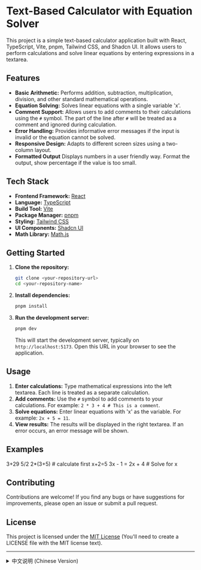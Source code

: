# Text-Based Calculator with Equation Solver

This project is a simple text-based calculator application built with React, TypeScript, Vite, pnpm, Tailwind CSS, and Shadcn UI.  It allows users to perform calculations and solve linear equations by entering expressions in a textarea.

## Features

*   **Basic Arithmetic:**  Performs addition, subtraction, multiplication, division, and other standard mathematical operations.
*   **Equation Solving:** Solves linear equations with a single variable 'x'.
*   **Comment Support:**  Allows users to add comments to their calculations using the `#` symbol.  The part of the line after `#` will be treated as a comment and ignored during calculation.
*   **Error Handling:**  Provides informative error messages if the input is invalid or the equation cannot be solved.
*   **Responsive Design:**  Adapts to different screen sizes using a two-column layout.
*   **Formatted Output** Displays numbers in a user friendly way. Format the output, show percentage if the value is too small.

## Tech Stack

*   **Frontend Framework:** [React](https://react.dev/)
*   **Language:** [TypeScript](https://www.typescriptlang.org/)
*   **Build Tool:** [Vite](https://vitejs.dev/)
*   **Package Manager:** [pnpm](https://pnpm.io/)
*   **Styling:** [Tailwind CSS](https://tailwindcss.com/)
*   **UI Components:** [Shadcn UI](https://ui.shadcn.com/)
*   **Math Library:** [Math.js](https://mathjs.org/)

## Getting Started

1.  **Clone the repository:**

    ```bash
    git clone <your-repository-url>
    cd <your-repository-name>
    ```

2.  **Install dependencies:**

    ```bash
    pnpm install
    ```

3.  **Run the development server:**

    ```bash
    pnpm dev
    ```

    This will start the development server, typically on `http://localhost:5173`.  Open this URL in your browser to see the application.

## Usage

1.  **Enter calculations:** Type mathematical expressions into the left textarea.  Each line is treated as a separate calculation.
2.  **Add comments:** Use the `#` symbol to add comments to your calculations.  For example: `2 * 3 + 4 # This is a comment`.
3.  **Solve equations:** Enter linear equations with 'x' as the variable.  For example: `2x + 5 = 11`.
4.  **View results:** The results will be displayed in the right textarea.  If an error occurs, an error message will be shown.

## Examples

3+29
5/2
2*(3+5) # calculate first
x+2=5
3x - 1 = 2x + 4 # Solve for x




## Contributing

Contributions are welcome!  If you find any bugs or have suggestions for improvements, please open an issue or submit a pull request.

## License

This project is licensed under the [MIT License](LICENSE) (You'll need to create a LICENSE file with the MIT license text).

---

<details>
<summary>中文说明 (Chinese Version)</summary>

# 基于文本的计算器（带方程求解）

本项目是一个简单的基于文本的计算器应用程序，使用 React、TypeScript、Vite、pnpm、Tailwind CSS 和 Shadcn UI 构建。它允许用户通过在文本区域中输入表达式来执行计算和求解线性方程。

## 功能特性

*   **基础算术：** 执行加法、减法、乘法、除法和其他标准数学运算。
*   **方程求解：** 求解具有单个变量 'x' 的线性方程。
*   **注释支持：** 允许用户使用 `#` 符号向其计算添加注释。 `#` 后面的部分将被视为注释，并在计算过程中被忽略。
*   **错误处理：** 如果输入无效或方程无法求解，则提供信息丰富的错误消息。
*   **响应式设计：** 使用两列布局适应不同的屏幕尺寸。
*   **格式化输出：** 以用户友好的方式显示数字。格式化输出， 如果值太小，就显示百分比。

## 技术栈

*   **前端框架:** [React](https://react.dev/)
*   **语言:** [TypeScript](https://www.typescriptlang.org/)
*   **构建工具:** [Vite](https://vitejs.dev/)
*   **包管理器:** [pnpm](https://pnpm.io/)
*   **样式:** [Tailwind CSS](https://tailwindcss.com/)
*   **UI 组件:** [Shadcn UI](https://ui.shadcn.com/)
*   **数学库:** [Math.js](https://mathjs.org/)

## 快速开始

1.  **克隆仓库:**

    ```bash
    git clone <你的仓库地址>
    cd <你的仓库名称>
    ```

2.  **安装依赖:**

    ```bash
    pnpm install
    ```

3.  **运行开发服务器:**

    ```bash
    pnpm dev
    ```

    这将启动开发服务器，通常在 `http://localhost:5173` 上。在浏览器中打开此 URL 以查看应用程序。

## 使用方法

1.  **输入计算：** 在左侧文本区域中键入数学表达式。每行都被视为一个单独的计算。
2.  **添加注释：** 使用 `#` 符号向您的计算添加注释。例如：`2 * 3 + 4 # 这是一个注释`。
3.  **求解方程：** 输入以 'x' 作为变量的线性方程。例如：`2x + 5 = 11`。
4.  **查看结果：** 结果将显示在右侧的文本区域中。如果发生错误，将显示错误消息。
## 例子

3+29
5/2
2*(3+5) # calculate first
x+2=5
3x - 1 = 2x + 4 # Solve for x


## 贡献

欢迎贡献！如果您发现任何错误或有改进建议，请提交一个 issue 或 pull request。

## 许可证

本项目根据 [MIT 许可证](LICENSE) 获得许可 (您需要创建一个包含 MIT 许可证文本的 LICENSE 文件)。

</details>
